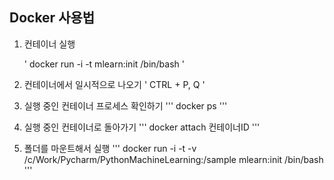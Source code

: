 ## Docker 사용법

1. 컨테이너 실행

    '
    docker run -i -t mlearn:init /bin/bash
    '
2. 컨테이너에서 일시적으로 나오기
'
CTRL + P, Q
'
3. 실행 중인 컨테이너 프로세스 확인하기
'''
docker ps
'''
4. 실행 중인 컨테이너로 돌아가기
'''
docker attach 컨테이너ID
'''
5. 폴더를 마운트해서 실행
'''
docker run -i -t -v /c/Work/Pycharm/PythonMachineLearning:/sample mlearn:init /bin/bash
'''
